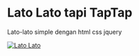 # Lato Lato tapi TapTap

Lato-lato simple dengan html css jquery


[![Lato Lato](https://media1.tenor.com/images/689c8e6dac443b3658dc6c5a6b293f95/tenor.gif?itemid=27359622 "Lato Lato")](https://media1.tenor.com/images/689c8e6dac443b3658dc6c5a6b293f95/tenor.gif?itemid=27359622 "Lato Lato")
